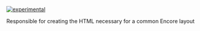[![experimental](http://badges.github.io/stability-badges/dist/experimental.svg)](http://github.com/badges/stability-badges)

Responsible for creating the HTML necessary for a common Encore layout